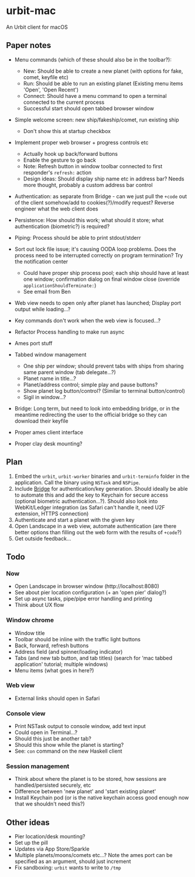 # urbit-mac

An Urbit client for macOS 

## Paper notes

- Menu commands (which of these should also be in the toolbar?):
    - New: Should be able to create a new planet (with options for fake, comet, keyfile etc)
    - Run: Should be able to run an existing planet (Existing menu items 'Open', 'Open Recent')
    - Connect: Should have a menu command to open a terminal connected to the current process
    - Successful start should open tabbed browser window

- Simple welcome screen: new ship/fakeship/comet, run existing ship
    - Don't show this at startup checkbox

- Implement proper web browser + progress controls etc
    - Actually hook up back/forward buttons
    - Enable the gesture to go back
    - Note: Refresh button in window toolbar connected to first responder's `refresh:` action
    - Design ideas: Should display ship name etc in address bar? Needs more thought, probably a custom address bar control

- Authentication: as separate from Bridge - can we just pull the `+code` out of the client somehow/add to cookies(?)/modify request? Reverse engineer what the web client does

- Persistence: How should this work; what should it store; what authentication (biometric?) is required?

- Piping: Process should be able to print stdout/stderr

- Sort out lock file issue; it's causing OODA loop problems. Does the process need to be interrupted correctly on program termination? Try the notification center
    - Could have proper ship process pool; each ship should have at least one window; confirmation dialog on final window close (override `applicationShouldTerminate:`)
    - See email from Ben

- Web view needs to open only after planet has launched; Display port output while loading...?

- Key commands don't work when the web view is focused...?

- Refactor Process handling to make run async

- Ames port stuff
 
- Tabbed window management
    - One ship per window; should prevent tabs with ships from sharing same parent window (tab delegate...?)
    - Planet name in title...?
    - Planet/address control; simple play and pause buttons?
    - Show planet log button/control? (Similar to terminal button/control)
    - Sigil in window...?
 
- Bridge: Long term, but need to look into embedding bridge, or in the meantime redirecting the user to the official bridge so they can download their keyfile

- Proper ames client interface

- Proper clay desk mounting?

## Plan

1. Embed the `urbit`, `urbit-worker` binaries and `urbit-terminfo` folder in the application. Call the binary using `NSTask` and `NSPipe`.
2. Include [Bridge](https://bridge.urbit.org) for authentication/key generation. Should ideally be able to automate this and add the key to Keychain for secure access (optional biometric authentication...?). Should also look into WebKit/Ledger integration (as Safari can't handle it, need U2F extension, HTTPS connection)
3. Authenticate and start a planet with the given key
4. Open Landscape in a web view, automate authentication (are there better options than filling out the web form with the results of `+code`?)
5. Get outside feedback...

## Todo

### Now

- Open Landscape in browser window (http://localhost:8080)
- See about pier location configuration (+ an 'open pier' dialog?)
- Set up async tasks, pipe/pipe error handling and printing
- Think about UX flow

### Window chrome

- Window title
- Toolbar should be inline with the traffic light buttons
- Back, forward, refresh buttons
- Address field (and spinner/loading indicator)
- Tabs (and new tab button, and tab titles) (search for 'mac tabbed application' tutorial; multiple windows)
- Menu items (what goes in here?)

### Web view

- External links should open in Safari

### Console view

- Print NSTask output to console window, add text input
- Could open in Terminal...?
- Should this just be another tab?
- Should this show while the planet is starting?
- See: `con` command on the new Haskell client

### Session management

- Think about where the planet is to be stored, how sessions are handled/persisted securely, etc
- Difference between 'new planet' and 'start existing planet'
- Install Keychain pod (or is the native keychain access good enough now that we shouldn't need this?)

## Other ideas

- Pier location/desk mounting?
- Set up the pill
- Updates via App Store/Sparkle
- Multiple planets/moons/comets etc...? Note the ames port can be specified as an argument, should just increment
- Fix sandboxing: `urbit` wants to write to `/tmp`

